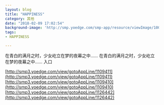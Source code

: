 ```yaml
---
layout: blog
title: "HAPPINESS"
category: 其他
date: "2018-02-09 17:02:54"
background-image: 'http://smp.yoedge.com/smp-app/resource/viewImage/1002160appline.png'
tags:
- HAPPINESS

---
```

在青白的满月之时，少女屹立在梦的夜幕之中……
在青白的满月之时，少女屹立在梦的夜幕之中……
入口

[http://smp3.yoedge.com/view/gotoAppLine/1109411](http://smp3.yoedge.com/view/gotoAppLine/1109411)
[http://smp3.yoedge.com/view/gotoAppLine/1109410](http://smp3.yoedge.com/view/gotoAppLine/1109410)
[http://smp3.yoedge.com/view/gotoAppLine/1126442](http://smp3.yoedge.com/view/gotoAppLine/1126442)

        

